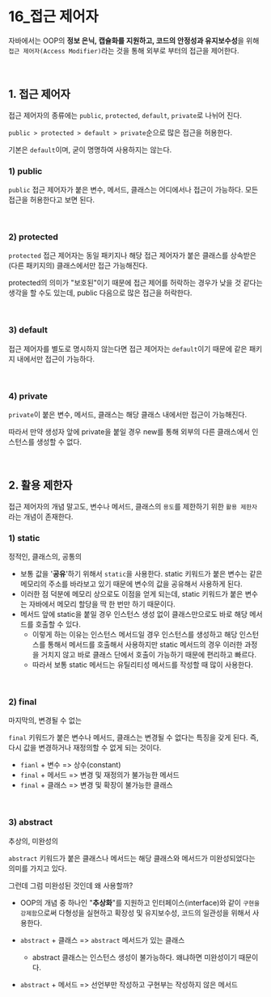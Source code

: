 # 16_접근 제어자

자바에서는 OOP의 **정보 은닉, 캡슐화를 지원하고, 코드의 안정성과 유지보수성**을 위해 `접근 제어자(Access Modifier)`라는 것을 통해 외부로 부터의 접근을 제어한다.

<br>

## 1. 접근 제어자

접근 제어자의 종류에는 `public`, `protected`, `default`, `private`로 나뉘어 진다.

`public > protected > default > private`순으로 많은 접근을 허용한다.

기본은 `default`이며, 굳이 명명하여 사용하지는 않는다.

### 1) public

`public` 접근 제어자가 붙은 변수, 메서드, 클래스는 어디에서나 접근이 가능하다. 모든 접근을 허용한다고 보면 된다.

<br>

### 2) protected

`protected` 접근 제어자는 동일 패키지나 해당 접근 제어자가 붙은 클래스를 상속받은 (다른 패키지의) 클래스에서만 접근 가능해진다.

protected의 의미가 "보호된"이기 때문에 접근 제어를 허락하는 경우가 낮을 것 같다는 생각을 할 수도 있는데, public 다음으로 많은 접근을 허락한다.

<br>

### 3) default

접근 제어자를 별도로 명시하지 않는다면 접근 제어자는 `default`이기 때문에 같은 패키지 내에서만 접근이 가능하다.

<br>

### 4) private

`private`이 붙은 변수, 메서드, 클래스는 해당 클래스 내에서만 접근이 가능해진다.

따라서 만약 생성자 앞에 private을 붙일 경우 new를 통해 외부의 다른 클래스에서 인스턴스를 생성할 수 없다.

<br>

## 2. 활용 제한자

접근 제어자의 개념 말고도, 변수나 메서드, 클래스의 `용도`를 제한하기 위한 `활용 제한자`라는 개념이 존재한다.

### 1) static

정적인, 클래스의, 공통의

- 보통 값을 '**공유**'하기 위해서 `static`을 사용한다. static 키워드가 붙은 변수는 같은 메모리의 주소를 바라보고 있기 때문에 변수의 값을 공유해서 사용하게 된다.
- 이러한 점 덕분에 메모리 상으로도 이점을 얻게 되는데, static 키워드가 붙은 변수는 자바에서 메모리 할당을 딱 한 번만 하기 때문이다.
- 메서드 앞에 static을 붙일 경우 인스턴스 생성 없이 클래스만으로도 바로 해당 메서드를 호출할 수 있다.
  - 이렇게 하는 이유는 인스턴스 메서드일 경우 인스턴스를 생성하고 해당 인스턴스를 통해서 메서드를 호출해서 사용하지만 static 메서드의 경우 이러한 과정을 거치지 않고 바로 클래스 단에서 호출이 가능하기 때문에 편리하고 빠르다.
  - 따라서 보통 static 메서드는 유틸리티성 메서드를 작성할 때 많이 사용한다.

<br>

### 2) final

마지막의, 변경될 수 없는

`final` 키워드가 붙은 변수나 메서드, 클래스는 변경될 수 없다는 특징을 갖게 된다. 즉, 다시 값을 변경하거나 재정의할 수 없게 되는 것이다.

- `fianl` + 변수 => 상수(constant)
- `final` + 메서드 => 변경 및 재정의가 불가능한 메서드
- `final` + 클래스 => 변경 및 확장이 불가능한 클래스

<br>

### 3) abstract

추상의, 미완성의

`abstract` 키워드가 붙은 클래스나 메서드는 해당 클래스와 메서드가 미완성되었다는 의미를 가지고 있다.

그런데 그럼 미완성된 것인데 왜 사용할까?

- OOP의 개념 중 하나인 "**추상화**"를 지원하고 인터페이스(interface)와 같이 `구현을 강제함`으로써 다형성을 실현하고 확장성 및 유지보수성, 코드의 일관성을 위해서 사용한다.

- `abstract` + 클래스 => `abstract` 메서드가 있는 클래스
  -  abstract 클래스는 인스턴스 생성이 불가능하다. 왜냐하면 미완성이기 때문이다.
- `abstract` + 메서드 => 선언부만 작성하고 구현부는 작성하지 않은 메서드

